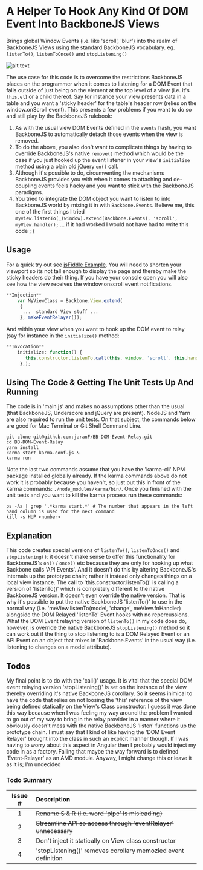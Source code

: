 # A Helper To Hook Any Kind Of DOM Event Into BackboneJS Views
Brings global Window Events (i.e. like 'scroll', 'blur') into the realm of BackboneJS Views using the standard BackboneJS vocabulary. eg. `listenTo()`, `listenToOnce()` and `stopListening()`


![alt text](http://www.currahee.co.uk/media/i/stickyheader-demo.gif "jsFiddle Demo")

The use case for this code is to overcome the restrictions BackboneJS places on the programmer when it comes to listening for a DOM Event that falls outside of just being on the element at the top level of a view (i.e. it's `this.el`) or a child thereof. Say for instance your view presents data in a table and you want a 'sticky header' for the table's header row (relies on the window.onScroll event). This presents a few problems if you want to do so and still play by the BackboneJS rulebook:

1. As with the usual view DOM Events defined in the `events` hash, you want BackboneJS to automatically detach those events when the view is removed.
2. To do the above, you also don't want to complicate things by having to override BackboneJS's native `remove()` method which would be the case if you just hooked up the event listener in your view's `initialize` method using a plain old jQuery `on()` call.
3. Although it's possible to do, circumventing the mechanisms BackboneJS provides you with when it comes to attaching and de-coupling events feels hacky and you want to stick with the BackboneJS paradigms.
4. You tried to integrate the DOM object you want to listen to into BackboneJS world by mixing it in with `Backbone.Events`. Believe me, this one of the first things I tried `myview.listenTo(_(window).extend(Backbone.Events), 'scroll', myView.handler);` ... if it had worked I would not have had to write this code ; )

## Usage
For a quick try out see [jsFiddle Example](https://fiddle.jshell.net/jaranF/dqwcxtkm/show/). You will need to shorten your viewport so its not tall enough to display the page and thereby make the sticky headers do their thing. If you have your console open you will also see how the view receives the window.onscroll event notifications.
```javascript
**Injection**
    var MyViewClass = Backbone.View.extend(
     {
      ...  standard View stuff ...
     }, makeEventRelayer());
```

And within your view when you want to hook up the DOM event to relay (say for instance in the `initialize()` method:


```javascript
**Invocation**
    initialize: function() {
       this.constructor.listenTo.call(this, window, 'scroll', this.handleScroll);
     },);
```


## Using The Code & Getting The Unit Tests Up And Running
The code is in 'main.js' and makes no assumptions other than the usual (that BackboneJS, Underscore and jQuery are present). NodeJS and Yarn are also required to run the unit tests. On that subject, the commands below are good for Mac Terminal or Git Shell Command Line.
```Shell
git clone git@github.com:jaranF/BB-DOM-Event-Relay.git
cd BB-DOM-Event-Relay
yarn install
karma start karma.conf.js &
karma run
```

Note the last two commands assume that you have the 'karma-cli' NPM package installed globally already. If the karma commands above do not work it is probably because you haven't, so just put this in front of the karma commands: `./node_modules/karma/bin/`. Once you finished with the unit tests and you want to kill the karma process run these commands:
```Shell
ps -Aa | grep '.*karma start.*' # The number that appears in the left hand column is used for the next command
kill -s HUP <number>
```

## Explanation

This code creates special versions of `listenTo()`, `listenToOnce()` and `stopListening()`: it doesn't make sense to offer this functionality for BackboneJS's `on()` / `once()` etc because they are only for hooking up what Backbone calls 'API Events'. And it doesn't do this by altering BackboneJS's internals up the prototype chain; rather it instead only changes things on a local view instance. The call to 'this.constructor.listenTo()' is calling a version of 'listenTo()' which is completely different to the native BackboneJS version. It doesn't even override the native version. That is why it's possible to put the native BackboneJS 'listenTo()' to use in the normal way (i.e. 'meView.listenTo(model, 'change', meView.fnHandler) alongside the DOM Relayed 'listenTo' Event hooks with no repercussions. What the DOM Event relaying version of `listenTo()` in my code does do, however, is override the native BackboneJS `stopListening()` method so it can work out if the thing to stop listening to is a DOM Relayed Event or an API Event on an object that mixes in 'Backbone.Events' in the usual way (i.e. listening to changes on a model attribute).



## Todos

 My final point is to do with the 'call()' usage. It is vital that the special DOM event relaying version 'stopListening()' is set on the instance of the view thereby overriding it's native BackboneJS corollary. So it seems inimical to have the code that relies on not loosing the 'this' reference of the view being defined statically on the View's Class constructor. I guess it was done this way because when I was feeling my way around the problem I wanted to go out of my way to bring in the relay provider in a manner where it obviously doesn't mess with the native BackboneJS 'listen' functions up the prototype chain. I must say that I kind of like having the 'DOM Event Relayer' brought into the class in such an explicit manner though. If I was having to worry about this aspect in Angular then I probably would inject my code in as a factory. Failing that maybe the way forward is to defined 'Event-Relayer' as an AMD module. Anyway, I might change this or leave it as it is; I'm undecided

### Todo Summary

| Issue #       | Description                                                   |
| :-----------: |:--------------------------------------------------------------|
|      1        | ~~Rename S & R (i.e. word 'pipe' is misleading)~~                 |
|      2        | ~~Streamline API so access through 'eventRelayer' unnecessary~~   |
|      3        | Don't inject it statically on View class constructor          |
|      4        | 'stopListening()' removes corollary memozied event definition |




